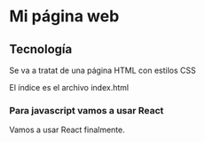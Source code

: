 # Mi página web


## Tecnología

Se va a tratat de una página HTML con estilos CSS

El índice es el archivo index.html

### Para javascript vamos a usar React

Vamos a usar React finalmente.